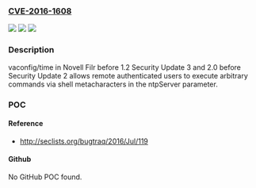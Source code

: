### [CVE-2016-1608](https://cve.mitre.org/cgi-bin/cvename.cgi?name=CVE-2016-1608)
![](https://img.shields.io/static/v1?label=Product&message=n%2Fa&color=blue)
![](https://img.shields.io/static/v1?label=Version&message=n%2Fa&color=blue)
![](https://img.shields.io/static/v1?label=Vulnerability&message=n%2Fa&color=brighgreen)

### Description

vaconfig/time in Novell Filr before 1.2 Security Update 3 and 2.0 before Security Update 2 allows remote authenticated users to execute arbitrary commands via shell metacharacters in the ntpServer parameter.

### POC

#### Reference
- http://seclists.org/bugtraq/2016/Jul/119

#### Github
No GitHub POC found.

